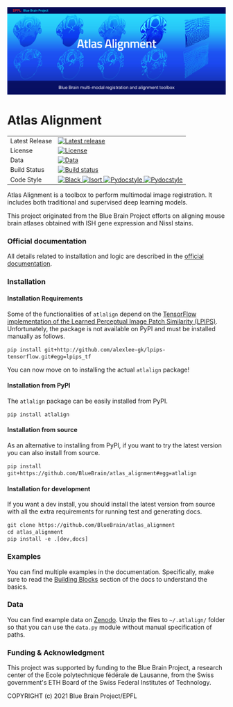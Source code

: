 <img src="docs/source/logo/Atlas_Alignment_banner.jpg"/>

# Atlas Alignment

<table>
<tr>
  <td>Latest Release</td>
  <td>
    <a href="https://github.com/BlueBrain/atlas_alignment/releases">
    <img src="https://img.shields.io/github/v/release/BlueBrain/atlas_alignment" alt="Latest release" />
    </a>
  </td>
</tr>
<tr>
  <td>License</td>
  <td>
    <a href="https://github.com/BlueBrain/atlas_alignment/blob/master/LICENSE.md">
    <img src="https://img.shields.io/github/license/BlueBrain/atlas_alignment" alt="License" />
    </a>
</td>
</tr>
<tr>
  <td>Data</td>
  <td>
    <a href="https://zenodo.org/record/4541446#.YCqGFc9Kg4g">
    <img src="https://zenodo.org/badge/DOI/10.5281/zenodo.4541446.svg" alt="Data" />
    </a>
</td>
</tr>
<tr>
  <td>Build Status</td>
  <td>
    <a href="https://github.com/BlueBrain/atlas_alignment/actions?query=workflow%3A%22ci+testing%22+branch%3Amaster">
    <img src="https://img.shields.io/github/workflow/status/BlueBrain/atlas_alignment/ci%20testing/master" alt="Build status" />    
    </a>
  </td>
</tr>
<tr>
	<td>Code Style</td>
	<td>
		<a href="https://github.com/psf/black">
		<img src="https://img.shields.io/badge/code%20style-black-000000.svg" alt="Black">
		</a>
		<a href="https://pycqa.github.io/isort/">
		<img src="https://img.shields.io/badge/%20imports-isort-%231674b1?style=flat&labelColor=ef8336" alt="Isort">
		</a>
		<a href="http://www.pydocstyle.org/">
		<img src="https://img.shields.io/badge/docstrings-pydocstyle-informational" alt="Pydocstyle">
		</a>
		<a href="https://flake8.pycqa.org/">
		<img src="https://img.shields.io/badge/PEP8-flake8-informational" alt="Pydocstyle">
		</a>
	</td>
</tr>
</table>

Atlas Alignment is a toolbox to perform multimodal image registration. It 
includes both traditional and supervised deep learning models. 

This project originated from the Blue Brain Project efforts on aligning mouse 
brain atlases obtained with ISH gene expression and Nissl stains. 


### Official documentation
All details related to installation and logic are described in the 
[official documentation](https://atlas-alignment.readthedocs.io/).


### Installation

#### Installation Requirements

Some of the functionalities of `atlalign` depend on the [TensorFlow implementation
of the Learned Perceptual Image Patch Similarity (LPIPS)](https://github.com/alexlee-gk/lpips-tensorflow). Unfortunately, the
package is not available on PyPI and must be installed manually as follows.
```shell script
pip install git+http://github.com/alexlee-gk/lpips-tensorflow.git#egg=lpips_tf
```

You can now move on to installing the actual `atlalign` package!

#### Installation from PyPI
The `atlalign` package can be easily installed from PyPI.
```shell script
pip install atlalign
```

#### Installation from source
As an alternative to installing from PyPI, if you want to try the latest version
you can also install from source. 
```shell script
pip install git+https://github.com/BlueBrain/atlas_alignment#egg=atlalign
```

#### Installation for development
If you want a dev install, you should install the latest version from source with
all the extra requirements for running test and generating docs. 
```shell script
git clone https://github.com/BlueBrain/atlas_alignment
cd atlas_alignment
pip install -e .[dev,docs]
```

### Examples
You can find multiple examples in the documentation. Specifically, make
sure to read the 
[Building Blocks](https://atlas-alignment.readthedocs.io/en/latest/source/building_blocks.html) 
section of the docs to understand the basics.

### Data
You can find example data on [Zenodo](https://zenodo.org/record/4541446#.YCqGFc9Kg4g).
Unzip the files to `~/.atlalign/` folder so that you can use the `data.py` module
without manual specification of paths.

### Funding & Acknowledgment
This project was supported by funding to the Blue Brain 
Project, a research center of the Ecole polytechnique fédérale de Lausanne, from 
the Swiss government's ETH Board of the Swiss Federal Institutes of Technology.

COPYRIGHT (c) 2021 Blue Brain Project/EPFL

